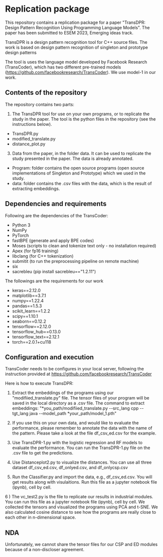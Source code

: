 # Replication package
This repository contains a replication package for a paper "TransDPR: Design Pattern Recognition Using Programming Language Models". The paper has been submitted to ESEM 2023, Emerging ideas track. 

TransDPR is a design pattern recognition tool for C++ source files. The work is based on design pattern recognition of singleton and prototype design patterns

The tool is uses the language model developed by Facebook Research (TransCoder), which has two different pre-trained models (https://github.com/facebookresearch/TransCoder). We use model-1 in our work.

## Contents of the repository
The repository contains two parts:
1) The TransDPR tool for use on your own programs, or to replicate the study in the paper. The tool is the python files in the repository (see the instructions below).
* TransDPR.py
* modified_translate.py
* distance_plot.py
3) Data from the paper, in the folder data. It can be used to replicate the study presented in the paper. The data is already annotated. 
* Program: folder contains the open source programs (open source implementations of Singleton and Prototype) which we used in the study. 
* data: folder contains the .csv files with the data, which is the result of extracting embeddings. 

## Dependencies and requirements
Following are the dependencies of the TransCoder:
* Python 3
* NumPy
* PyTorch
* fastBPE (generate and apply BPE codes)
* Moses (scripts to clean and tokenize text only - no installation required)
* Apex (for fp16 training)
* libclang (for C++ tokenization)
* submitit (to run the preprocessing pipeline on remote machine)
* six
* sacrebleu (pip install sacrebleu=="1.2.11")

The followings are the requirements for our work
* keras==2.12.0
* matplotlib==3.7.1
* numpy==1.22.4
* pandas==1.5.3
* scikit_learn==1.2.2
* scipy==1.10.1
* seaborn==0.12.2
* tensorflow==2.12.0
* tensorflow_hub==0.13.0
* tensorflow_text==2.12.1
* torch==2.0.1+cu118


## Configuration and execution
TransCoder needs to be configures in your local server, following the instruction provided at https://github.com/facebookresearch/TransCoder

Here is how to execute TransDPR:
1) Extract the embeddings of the programs using our "modifiied_translate.py" file. The tensor files of your program will be saved in the local directory as a .csv file. The command to extract embeddings: "*you_path/modifiied_translate.py --src_lang cpp --tgt_lang java --model_path *your_path/model_1.pth"

2) If you use this on your own data, and would like to evaluate the performance, please remember to annotate the data with the name of the pattern. Please take a look at the file df_csv_ed.csv for the example. 

3) Use TransDPR-1.py  with the logistic regression and RF models to evaluate the performance. You can run the TransDPR-1.py file on the .csv file to get the predictions.

4) Use Distanceplot2.py to visualize the distances. You can use all three dataset df_csv_ed.csv, df_onlyed.csv, and df_onlycsp.csv

5) Run the Classifier.py and import the data, e.g., df_csv_ed.csv. You will get results along with visulaitions. Run this file as a jupyter notebook file (ipynb), cell by cell.

6 ) The vc_test2.py is the file to replicate our results in industrial modules. You can run this file as a jupyter notebook file (ipynb), cell by cell. We collected the tensors and visualized the programs using PCA and t-SNE. We also calculated cosine distance to see how the programs are really close to each other in n-dimensional space.

## NDA
Unfortunately, we cannot share the tensor files for our CSP and ED modules because of a non-discloser agreement.

